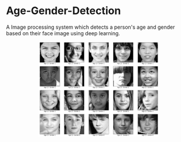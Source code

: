 # Age-Gender-Detection
A Image processing system which detects a person's age and gender based on their face image using deep learning.

<div align="center"> 
<Img src="/Imgs/faces2.png" width="65%"/>
</div>
